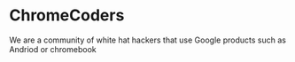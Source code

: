 # ChromeCoders
We are a community of white hat hackers that use Google products such as Andriod or chromebook
